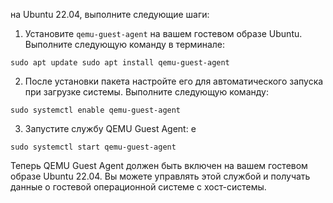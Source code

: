 на Ubuntu 22.04, выполните следующие шаги:

1. Установите `qemu-guest-agent` на вашем гостевом образе Ubuntu. Выполните следующую команду в терминале:


`sudo apt update sudo apt install qemu-guest-agent`

2. После установки пакета настройте его для автоматического запуска при загрузке системы. Выполните следующую команду:


`sudo systemctl enable qemu-guest-agent`

3. Запустите службу QEMU Guest Agent:
e

`sudo systemctl start qemu-guest-agent`

Теперь QEMU Guest Agent должен быть включен на вашем гостевом образе Ubuntu 22.04. Вы можете управлять этой службой и получать данные о гостевой операционной системе с хост-системы.